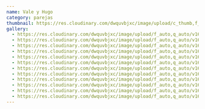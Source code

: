 ```yaml
---
name: Vale y Hugo
category: parejas
thumbnail: https://res.cloudinary.com/dwquvbjxc/image/upload/c_thumb,f_auto,g_center,h_500,q_auto,w_300/v1679283628/DSC08092_zwx2xv.jpg
gallery:
  - https://res.cloudinary.com/dwquvbjxc/image/upload/f_auto,q_auto/v1679283674/DSC08044_licdli.jpg
  - https://res.cloudinary.com/dwquvbjxc/image/upload/f_auto,q_auto/v1679283688/DSC08070_pxu3hz.jpg
  - https://res.cloudinary.com/dwquvbjxc/image/upload/f_auto,q_auto/v1679283715/DSC08122_eymnl3.jpg
  - https://res.cloudinary.com/dwquvbjxc/image/upload/f_auto,q_auto/v1679283725/DSC08125_qzkb3m.jpg
  - https://res.cloudinary.com/dwquvbjxc/image/upload/f_auto,q_auto/v1679283739/DSC08156_bbhyrd.jpg
  - https://res.cloudinary.com/dwquvbjxc/image/upload/f_auto,q_auto/v1679283751/DSC08174_okjxgp.jpg
  - https://res.cloudinary.com/dwquvbjxc/image/upload/f_auto,q_auto/v1679283763/DSC08178_ls7kgn.jpg
  - https://res.cloudinary.com/dwquvbjxc/image/upload/f_auto,q_auto/v1679283772/DSC08197_vhgy5d.jpg
  - https://res.cloudinary.com/dwquvbjxc/image/upload/f_auto,q_auto/v1679283785/DSC08235_trkytt.jpg
  - https://res.cloudinary.com/dwquvbjxc/image/upload/f_auto,q_auto/v1679283806/DSC08252_wtsox4.jpg
  - https://res.cloudinary.com/dwquvbjxc/image/upload/f_auto,q_auto/v1679283823/DSC08583_gjk3da.jpg
  - https://res.cloudinary.com/dwquvbjxc/image/upload/f_auto,q_auto/v1679283835/DSC08697_hhzk14.jpg
---
```

